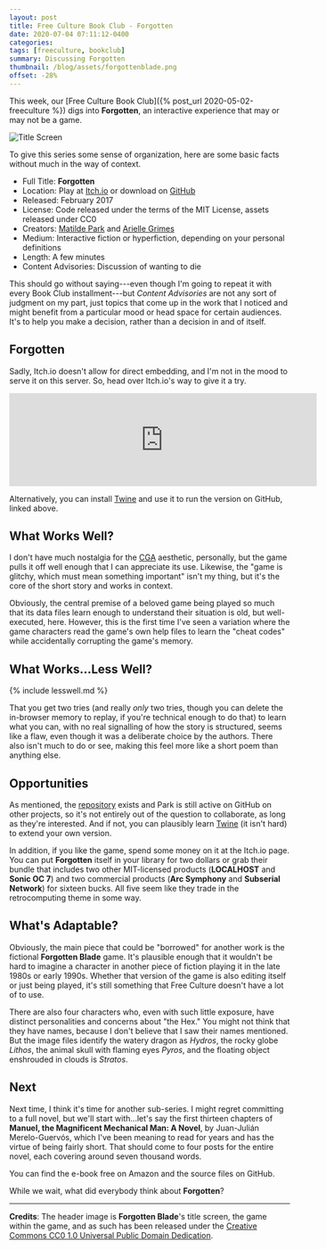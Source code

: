 ```yaml
---
layout: post
title: Free Culture Book Club - Forgotten
date: 2020-07-04 07:11:12-0400
categories:
tags: [freeculture, bookclub]
summary: Discussing Forgotten
thumbnail: /blog/assets/forgottenblade.png
offset: -28%
---
```


This week, our [Free Culture Book Club]({% post_url 2020-05-02-freeculture %}) digs into **Forgotten**, an interactive experience that may or may not be a game.

![Title Screen](/blog/assets/forgottenblade.png "Title Screen for the game-within-a-game")

To give this series some sense of organization, here are some basic facts without much in the way of context.

 * Full Title:  **Forgotten**
 * Location:  Play at [Itch.io](https://aetherinteractive.itch.io/forgotten) or download on [GitHub](https://github.com/matildepark/forgotten)
 * Released:  February 2017
 * License:  Code released under the terms of the MIT License, assets released under CC0
 * Creators:  [Matilde Park](https://matildepark.ca/) and [Arielle Grimes](http://www.ariellegrimes.com/)
 * Medium:  Interactive fiction or hyperfiction, depending on your personal definitions
 * Length:  A few minutes
 * Content Advisories:  Discussion of wanting to die

This should go without saying---even though I'm going to repeat it with every Book Club installment---but *Content Advisories* are not any sort of judgment on my part, just topics that come up in the work that I noticed and might benefit from a particular mood or head space for certain audiences.  It's to help you make a decision, rather than a decision in and of itself.

## Forgotten

Sadly, Itch.io doesn't allow for direct embedding, and I'm not in the mood to serve it on this server.  So, head over Itch.io's way to give it a try.

<iframe
  src="https://itch.io/embed/108521"
  height="167"
  width="552"
  frameborder="0"
>
  <a href="https://aetherinteractive.itch.io/forgotten">
    Forgotten by Aether Interactive
  </a>
</iframe>

Alternatively, you can install [Twine](https://twinery.org/) and use it to run the version on GitHub, linked above.

## What Works Well?

I don't have much nostalgia for the [CGA](https://en.wikipedia.org/wiki/Color_Graphics_Adapter) aesthetic, personally, but the game pulls it off well enough that I can appreciate its use.  Likewise, the "game is glitchy, which must mean something important" isn't my thing, but it's the core of the short story and works in context.

Obviously, the central premise of a beloved game being played so much that its data files learn enough to understand their situation is old, but well-executed, here.  However, this is the first time I've seen a variation where the game characters read the game's own help files to learn the "cheat codes" while accidentally corrupting the game's memory.

## What Works...Less Well?

{% include lesswell.md %}

That you get two tries (and really *only* two tries, though you can delete the in-browser memory to replay, if you're technical enough to do that) to learn what you can, with no real signalling of how the story is structured, seems like a flaw, even though it was a deliberate choice by the authors.  There also isn't much to do or see, making this feel more like a short poem than anything else.

## Opportunities

As mentioned, the [repository](https://github.com/matildepark/forgotten) exists and Park is still active on GitHub on other projects, so it's not entirely out of the question to collaborate, as long as they're interested.  And if not, you can plausibly learn [Twine](https://twinery.org/) (it isn't hard) to extend your own version.

In addition, if you like the game, spend some money on it at the Itch.io page.  You can put **Forgotten** itself in your library for two dollars or grab their bundle that includes two other MIT-licensed products (**LOCALHOST** and **Sonic OC 7**) and two commercial products (**Arc Symphony** and **Subserial Network**) for sixteen bucks.  All five seem like they trade in the retrocomputing theme in some way.

## What's Adaptable?

Obviously, the main piece that could be "borrowed" for another work is the fictional **Forgotten Blade** game.  It's plausible enough that it wouldn't be hard to imagine a character in another piece of fiction playing it in the late 1980s or early 1990s.  Whether that version of the game is also editing itself or just being played, it's still something that Free Culture doesn't have a lot of to use.

There are also four characters who, even with such little exposure, have distinct personalities and concerns about "the Hex."  You might not think that they have names, because I don't believe that I saw their names mentioned.  But the image files identify the watery dragon as *Hydros*, the rocky globe *Lithos*, the animal skull with flaming eyes *Pyros*, and the floating object enshrouded in clouds is *Stratos*.

## Next

Next time, I think it's time for another sub-series.  I might regret committing to a full novel, but we'll start with...let's say the first thirteen chapters of **Manuel, the Magnificent Mechanical Man: A Novel**, by Juan-Julián Merelo-Guervós, which I've been meaning to read for years and has the virtue of being fairly short.  That should come to four posts for the entire novel, each covering around seven thousand words.

You can find the e-book free on Amazon and the source files on GitHub.

While we wait, what did everybody think about **Forgotten**?

* * *

**Credits**:  The header image is **Forgotten Blade**'s title screen, the game within the game, and as such has been released under the [Creative Commons CC0 1.0 Universal Public Domain Dedication](https://creativecommons.org/publicdomain/zero/1.0/).
